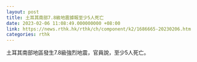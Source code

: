 ```yaml
---
layout: post
title: 土耳其南部7.8級地震據報至少5人死亡
date: 2023-02-06 11:08:49.000000000 +08:00
link: https://news.rthk.hk/rthk/ch/component/k2/1686665-20230206.htm
categories: rthk
---
```


土耳其南部地區發生7.8級強烈地震，官員說，至少5人死亡。
